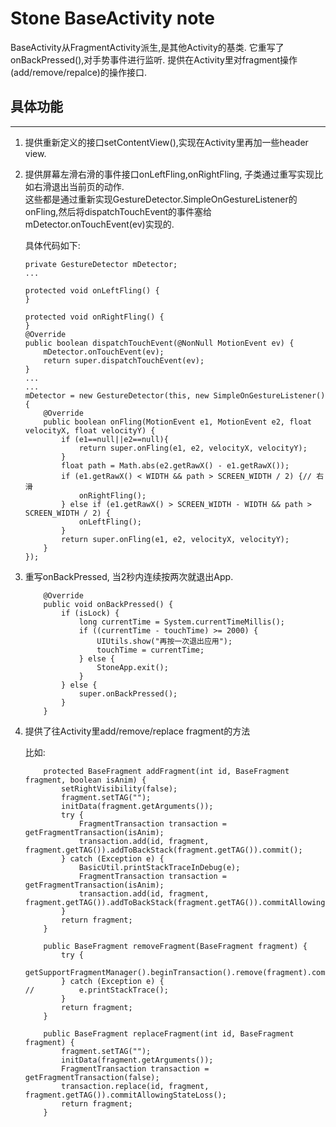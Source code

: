 # Stone BaseActivity note

BaseActivity从FragmentActivity派生,是其他Activity的基类. 它重写了onBackPressed(),对手势事件进行监听. 提供在Activity里对fragment操作(add/remove/repalce)的操作接口.

## 具体功能

---

1. 提供重新定义的接口setContentView(),实现在Activity里再加一些header view.

1. 提供屏幕左滑右滑的事件接口onLeftFling,onRightFling, 子类通过重写实现比如右滑退出当前页的动作.   
    这些都是通过重新实现GestureDetector.SimpleOnGestureListener的onFling,然后将dispatchTouchEvent的事件塞给mDetector.onTouchEvent(ev)实现的.

    具体代码如下:

    ```
    private GestureDetector mDetector;
    ...

    protected void onLeftFling() {
    }

    protected void onRightFling() {
    }
    @Override
    public boolean dispatchTouchEvent(@NonNull MotionEvent ev) {
        mDetector.onTouchEvent(ev);
        return super.dispatchTouchEvent(ev);
    }
    ...
    ...
    mDetector = new GestureDetector(this, new SimpleOnGestureListener() {              
        @Override
        public boolean onFling(MotionEvent e1, MotionEvent e2, float velocityX, float velocityY) {
            if (e1==null||e2==null){
                return super.onFling(e1, e2, velocityX, velocityY);
            }
            float path = Math.abs(e2.getRawX() - e1.getRawX());
            if (e1.getRawX() < WIDTH && path > SCREEN_WIDTH / 2) {// 右滑
                onRightFling();
            } else if (e1.getRawX() > SCREEN_WIDTH - WIDTH && path > SCREEN_WIDTH / 2) {
                onLeftFling();
            }
            return super.onFling(e1, e2, velocityX, velocityY);
        }
    });
    ```

1. 重写onBackPressed, 当2秒内连续按两次就退出App.

    ```    
        @Override
        public void onBackPressed() {
            if (isLock) {
                long currentTime = System.currentTimeMillis();
                if ((currentTime - touchTime) >= 2000) {
                    UIUtils.show("再按一次退出应用");
                    touchTime = currentTime;
                } else {
                    StoneApp.exit();
                }
            } else {
                super.onBackPressed();
            }
        }
    ```

1. 提供了往Activity里add/remove/replace fragment的方法  

    比如:

    ```
        protected BaseFragment addFragment(int id, BaseFragment fragment, boolean isAnim) {
            setRightVisibility(false);
            fragment.setTAG("");
            initData(fragment.getArguments());
            try {
                FragmentTransaction transaction = getFragmentTransaction(isAnim);
                transaction.add(id, fragment, fragment.getTAG()).addToBackStack(fragment.getTAG()).commit();
            } catch (Exception e) {
                BasicUtil.printStackTraceInDebug(e);
                FragmentTransaction transaction = getFragmentTransaction(isAnim);
                transaction.add(id, fragment, fragment.getTAG()).addToBackStack(fragment.getTAG()).commitAllowingStateLoss();
            }
            return fragment;
        }

        public BaseFragment removeFragment(BaseFragment fragment) {
            try {
                getSupportFragmentManager().beginTransaction().remove(fragment).commitAllowingStateLoss();
            } catch (Exception e) {
    //			e.printStackTrace();
            }
            return fragment;
        }

        public BaseFragment replaceFragment(int id, BaseFragment fragment) {
            fragment.setTAG("");
            initData(fragment.getArguments());
            FragmentTransaction transaction = getFragmentTransaction(false);
            transaction.replace(id, fragment, fragment.getTAG()).commitAllowingStateLoss();
            return fragment;
        }
    ```